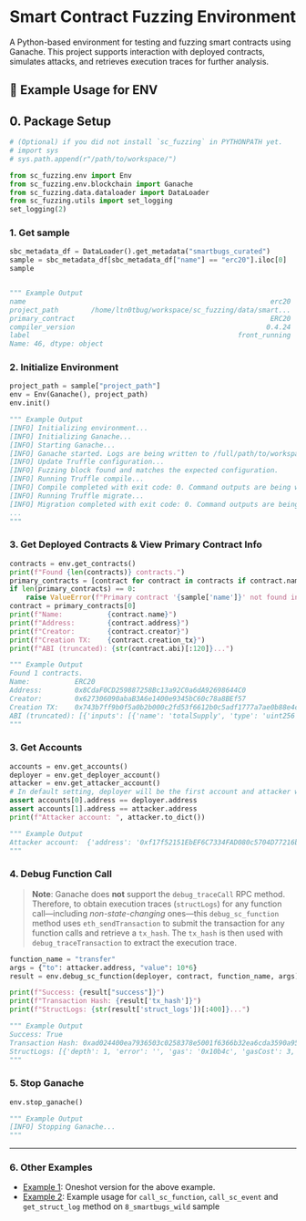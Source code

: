 # Smart Contract Fuzzing Environment

A Python-based environment for testing and fuzzing smart contracts using Ganache. This project supports interaction with deployed contracts, simulates attacks, and retrieves execution traces for further analysis.

## 🚀 Example Usage for ENV

## 0. Package Setup

```python
# (Optional) if you did not install `sc_fuzzing` in PYTHONPATH yet.
# import sys
# sys.path.append(r"/path/to/workspace/")

from sc_fuzzing.env import Env
from sc_fuzzing.env.blockchain import Ganache
from sc_fuzzing.data.dataloader import DataLoader
from sc_fuzzing.utils import set_logging
set_logging(2)
```

### 1. Get sample
```python
sbc_metadata_df = DataLoader().get_metadata("smartbugs_curated")
sample = sbc_metadata_df[sbc_metadata_df["name"] == "erc20"].iloc[0]
sample


""" Example Output
name                                                            erc20
project_path        /home/ltn0tbug/workspace/sc_fuzzing/data/smart...
primary_contract                                                ERC20
compiler_version                                               0.4.24
label                                                   front_running
Name: 46, dtype: object
``` 

### 2. Initialize Environment

```python
project_path = sample["project_path"]
env = Env(Ganache(), project_path)
env.init()

""" Example Output
[INFO] Initializing environment...
[INFO] Initializing Ganache...
[INFO] Starting Ganache...
[INFO] Ganache started. Logs are being written to /full/path/to/workspace/logs/ganache.log.
[INFO] Update Truffle configuration...
[INFO] Fuzzing block found and matches the expected configuration.
[INFO] Running Truffle compile...
[INFO] Compile completed with exit code: 0. Command outputs are being written to /full/path/to/workspace/logs/truffle_compile.log.
[INFO] Running Truffle migrate...
[INFO] Migration completed with exit code: 0. Command outputs are being written to /full/path/to/workspace/logs/truffle_migrate.log
...
"""
```

### 3. Get Deployed Contracts & View Primary Contract Info

```python
contracts = env.get_contracts()
print(f"Found {len(contracts)} contracts.")
primary_contracts = [contract for contract in contracts if contract.name == sample["primary_contract"]]
if len(primary_contracts) == 0:
    raise ValueError(f"Primary contract '{sample['name']}' not found in the environment.")
contract = primary_contracts[0]
print(f"Name:           {contract.name}")
print(f"Address:        {contract.address}")
print(f"Creator:        {contract.creator}")
print(f"Creation TX:    {contract.creation_tx}")
print(f"ABI (truncated): {str(contract.abi)[:120]}...")

""" Example Output
Found 1 contracts.
Name:           ERC20
Address:        0x8CdaF0CD259887258Bc13a92C0a6dA92698644C0
Creator:        0x627306090abaB3A6e1400e9345bC60c78a8BEf57
Creation TX:    0x743b7ff9b0f5a0b2b000c2fd53f6612b0c5adf1777a7ae0b88e4c3038e408005
ABI (truncated): [{'inputs': [{'name': 'totalSupply', 'type': 'uint256'}], 'payable': False, 'stateMutability': 'nonpayable', 'type': 'co...
"""
```

### 3. Get Accounts

```python
accounts = env.get_accounts()
deployer = env.get_deployer_account()
attacker = env.get_attacker_account()
# In default setting, deployer will be the first account and attacker will the second account.
assert accounts[0].address == deployer.address
assert accounts[1].address == attacker.address
print(f"Attacker account: ", attacker.to_dict())

""" Example Output
Attacker account:  {'address': '0xf17f52151EbEF6C7334FAD080c5704D77216b732', 'private_key': HexBytes('0xae6ae8e5ccbfb04590405997ee2d52d2b330726137b875053c36d94e974d162f'), 'balance': 1000000000000000000000, 'nonce': 0}
"""
```

### 4. Debug Function Call
> **Note**: Ganache does **not** support the `debug_traceCall` RPC method. Therefore, to obtain execution traces (`structLogs`) for any function call—including *non-state-changing* ones—this `debug_sc_function` method uses `eth_sendTransaction` to submit the transaction for any function calls and retrieve a `tx_hash`. The `tx_hash` is then used with `debug_traceTransaction` to extract the execution trace.

```python
function_name = "transfer"
args = {"to": attacker.address, "value": 10*6}
result = env.debug_sc_function(deployer, contract, function_name, args)

print(f"Success: {result["success"]}")
print(f"Transaction Hash: {result['tx_hash']}")
print(f"StructLogs: {str(result['struct_logs'])[:400]}...")

""" Example Output
Success: True
Transaction Hash: 0xad024400ea7936503c0258378e5001f6366b32ea6cda3590a952e1f917e5617b
StructLogs: [{'depth': 1, 'error': '', 'gas': '0x10b4c', 'gasCost': 3, 'memory': [], 'op': 'PUSH1', 'pc': 0, 'stack': [], 'storage': {}}, {'depth': 1, 'error': '', 'gas': '0x10b49', 'gasCost': 3, 'memory': [], 'op': 'PUSH1', 'pc': 2, 'stack': ['0000000000000000000000000000000000000000000000000000000000000080'], 'storage': {}}, {'depth': 1, 'error': '', 'gas': '0x10b46', 'gasCost': 12, 'memory': ['000000000000...
"""
```

### 5. Stop Ganache

```python
env.stop_ganache()

""" Example Output
[INFO] Stopping Ganache...
"""
```

---

### 6. Other Examples

- [Example 1](example1.py): Oneshot version for the above example.
- [Example 2](example2.py): Example usage for `call_sc_function`, `call_sc_event` and `get_struct_log` method on `8_smartbugs_wild` sample
